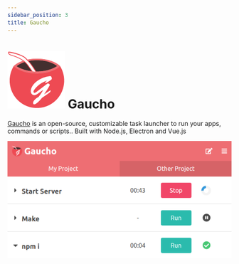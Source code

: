 ```yaml
---
sidebar_position: 3
title: Gaucho
---
```


# ![Gaucho Icon](./gaucho.png) Gaucho

[Gaucho](https://angrykoala.github.io/gaucho) is an open-source, customizable task launcher to run your apps, commands or scripts.. Built with Node.js, Electron and Vue.js

![Preview](./gaucho_preview.png)

